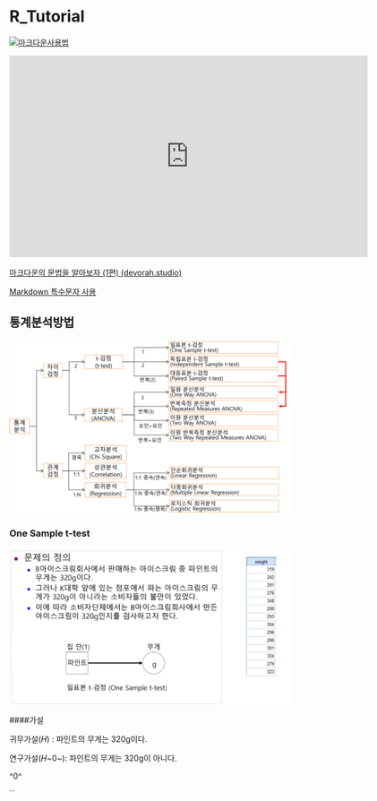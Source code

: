 # R_Tutorial
[![마크다운사용법](http://img.youtube.com/vi/dUbp9wAy178/0.jpg)](https://youtu.be/dUbp9wAy178?t=0s) 

<iframe width="640" height="360" src="https://www.youtube.com/embed/dUbp9wAy178" frameborder="0" gesture="media" allowfullscreen=""></iframe>

[마크다운의 문법을 알아보자 (1편) (devorah.studio)](https://enoz.devorah.studio/65)

[Markdown 특수문자 사용](https://ascii.cl/htmlcodes.htm)



## 통계분석방법

![Statistical_analysis_method](./Image/Statistical_analysis_method.png)

### One Sample t-test
![One Sample t-test](./Image/One_Sample_t-test.png)

####가설

귀무가설(𝐻) : 파인트의 무게는 320g이다. 

연구가설(𝐻~0~): 파인트의 무게는 320g이 아니다. 

^0^

``
